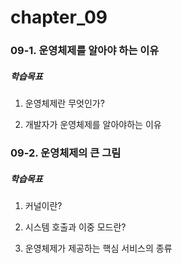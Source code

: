 # chapter_09

### 09-1. 운영체제를 알아야 하는 이유

##### 학습목표

1. 운영체제란 무엇인가?

2. 개발자가 운영체제를 알아야하는 이유

### 09-2. 운영체제의 큰 그림

##### 학습목표

1. 커널이란?

2. 시스템 호출과 이중 모드란?

3. 운영체제가 제공하는 핵심 서비스의 종류

# 